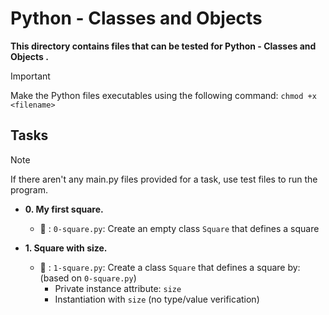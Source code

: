 # Python - Classes and Objects

**This directory contains files that can be tested for Python - Classes and Objects .**

> [!IMPORTANT]
> Make the Python files executables using the following command:
> `chmod +x <filename>`


## Tasks

> [!NOTE]
> If there aren't any main.py files provided for a task, use test files to run the program.


- **0. My first square.**

   - :file_folder: : `0-square.py`: Create an empty class `Square` that defines a square

- **1. Square with size.**

   - :file_folder: : `1-square.py`: Create a class `Square` that defines a square by: (based on `0-square.py`)
      - Private instance attribute: `size`
      - Instantiation with `size` (no type/value verification)
